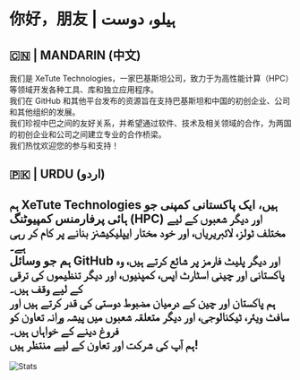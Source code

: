 # 你好，朋友 | ہیلو، دوست

## 🇨🇳 | MANDARIN (中文)
我们是 XeTute Technologies，一家巴基斯坦公司，致力于为高性能计算（HPC）等领域开发各种工具、库和独立应用程序。  
我们在 GitHub 和其他平台发布的资源旨在支持巴基斯坦和中国的初创企业、公司和其他组织的发展。  
我们珍视中巴之间的友好关系，并希望通过软件、技术及相关领域的合作，为两国的初创企业和公司之间建立专业的合作桥梁。  
我们热忱欢迎您的参与和支持！  

## 🇵🇰 | URDU (اردو)
ہم XeTute Technologies ہیں، ایک پاکستانی کمپنی جو ہائی پرفارمنس کمپیوٹنگ (HPC) اور دیگر شعبوں کے لیے مختلف ٹولز، لائبریریاں، اور خود مختار ایپلیکیشنز بنانے پر کام کر رہی ہے۔  
ہم جو وسائل GitHub اور دیگر پلیٹ فارمز پر شائع کرتے ہیں، وہ پاکستانی اور چینی اسٹارٹ اپس، کمپنیوں، اور دیگر تنظیموں کی ترقی کے لیے وقف ہیں۔  
ہم پاکستان اور چین کے درمیان مضبوط دوستی کی قدر کرتے ہیں اور سافٹ ویئر، ٹیکنالوجی، اور دیگر متعلقہ شعبوں میں پیشہ ورانہ تعاون کو فروغ دینے کے خواہاں ہیں۔  
ہم آپ کی شرکت اور تعاون کے لیے منتظر ہیں!  
---
![Stats](https://github-readme-stats.vercel.app/api?username=XeTute&show_icons=true&theme=radical)
